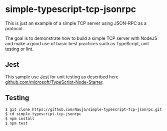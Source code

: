 # simple-typescript-tcp-jsonrpc

This is just an example of a simple TCP server using JSON-RPC as a protocol.

The goal is to demonstrate how to build a simple TCP server with NodeJS and make a good use of basic best practices such as TypeScript, unit testing or lint.

## Jest

This sample use [Jest](https://jestjs.io/) for unit testing as described here [github.com/microsoft/TypeScript-Node-Starter](https://github.com/microsoft/TypeScript-Node-Starter).

## Testing

```bash
$ git clone https://github.com/Nauja/simple-typescript-tcp-jsonrpc.git
$ cd simple-typescript-tcp-jsonrpc
$ npm install
$ npm test
```

